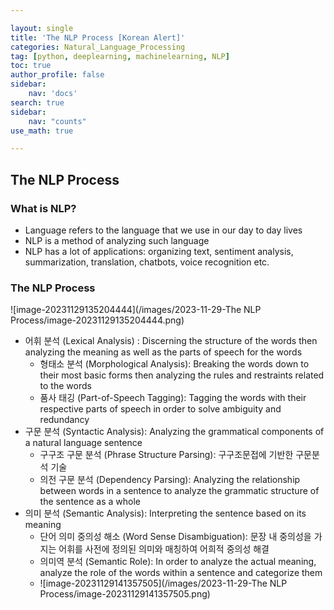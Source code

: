 ```yaml
---

layout: single
title: 'The NLP Process [Korean Alert]'
categories: Natural_Language_Processing
tag: [python, deeplearning, machinelearning, NLP]
toc: true
author_profile: false
sidebar:
    nav: 'docs'
search: true
sidebar:
    nav: "counts"
use_math: true

---
```


## The NLP Process 

### What is NLP? ###

* Language refers to the language that we use in our day to day lives 
* NLP is a method of analyzing such language 
* NLP has a lot of applications: organizing text, sentiment analysis, summarization, translation, chatbots, voice recognition etc. 



### The NLP Process ###

![image-20231129135204444](/images/2023-11-29-The NLP Process/image-20231129135204444.png)

* 어휘 분석 (Lexical Analysis) : Discerning the structure of the words then analyzing the meaning as well as the parts of speech for the words
  * 형태소 분석 (Morphological Analysis): Breaking the words down to their most basic forms then analyzing the rules and restraints related to the words 
  * 품사 태깅 (Part-of-Speech Tagging): Tagging the words with their respective parts of speech in order to solve ambiguity and redundancy
* 구문 분석 (Syntactic Analysis): Analyzing the grammatical components of a natural language sentence 
  * 구구조 구문 분석 (Phrase Structure Parsing): 구구조문접에 기반한 구문분석 기술 
  * 의전 구문 분석 (Dependency Parsing): Analyzing the relationship between words in a sentence to analyze the grammatic structure of the sentence as a whole 
* 의미 분석 (Semantic Analysis): Interpreting the sentence based on its meaning 
  * 단어 의미 중의성 해소 (Word Sense Disambiguation): 문장 내 중의성을 가지는 어휘를 사전에 정의된 의미와 매칭하여 어희적 중의성 해결 
  * 의미역 분석 (Semantic Role): In order to analyze the actual meaning,  analyze the role of the words within a sentence and categorize them
  * ![image-20231129141357505](/images/2023-11-29-The NLP Process/image-20231129141357505.png)